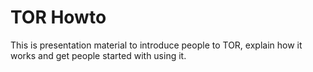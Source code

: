 # TOR Howto

This is presentation material to introduce people to TOR, explain how it works and get people started with using it.
